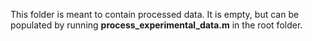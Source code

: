 This folder is meant to contain processed data. It is empty, but can be populated by running **process_experimental_data.m** in the root folder.
